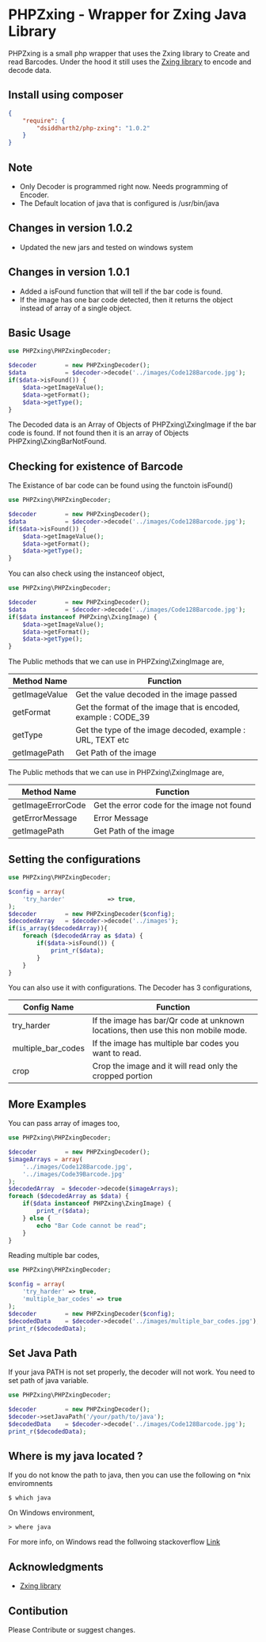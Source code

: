 PHPZxing - Wrapper for Zxing Java Library
===========================================
PHPZxing is a small php wrapper that uses the Zxing library to Create and read Barcodes.
Under the hood it still uses the [Zxing library](https://github.com/zxing/zxing) to encode and decode data.

Install using composer
--------------------

```json
{  
    "require": {
        "dsiddharth2/php-zxing": "1.0.2"
    }  
}
```

Note
--------------------
* Only Decoder is programmed right now. Needs programming of Encoder.
* The Default location of java that is configured is /usr/bin/java

Changes in version 1.0.2
--------------------
* Updated the new jars and tested on windows system

Changes in version 1.0.1
--------------------
* Added a isFound function that will tell if the bar code is found.
* If the image has one bar code detected, then it returns the object instead of array of a single object.

Basic Usage
----------
```php
use PHPZxing\PHPZxingDecoder;

$decoder        = new PHPZxingDecoder();
$data           = $decoder->decode('../images/Code128Barcode.jpg');
if($data->isFound()) {
    $data->getImageValue();
    $data->getFormat();
    $data->getType();        
}
```

The Decoded data is an Array of Objects of PHPZxing\ZxingImage if the bar code is found. If not found then it is an array of Objects PHPZxing\ZxingBarNotFound.

Checking for existence of Barcode
----------
The Existance of bar code can be found using the functoin isFound()

```php
use PHPZxing\PHPZxingDecoder;

$decoder        = new PHPZxingDecoder();
$data           = $decoder->decode('../images/Code128Barcode.jpg');
if($data->isFound()) {
    $data->getImageValue();
    $data->getFormat();
    $data->getType();        
}
```

You can also check using the instanceof object,
```php
use PHPZxing\PHPZxingDecoder;

$decoder        = new PHPZxingDecoder();
$data           = $decoder->decode('../images/Code128Barcode.jpg');
if($data instanceof PHPZxing\ZxingImage) {
    $data->getImageValue();
    $data->getFormat();
    $data->getType();
}
```
The Public methods that we can use in PHPZxing\ZxingImage are,

| Method Name       | Function                                                       |
| -------------     |--------------------------------------------------------------|
| getImageValue     | Get the value decoded in the image passed                      |
| getFormat         | Get the format of the image that is encoded, example : CODE_39 |
| getType           | Get the type of the image decoded, example : URL, TEXT etc     |
| getImagePath      | Get Path of the image                                          |

The Public methods that we can use in PHPZxing\ZxingImage are,

| Method Name           | Function                                                       |
| -------------         |--------------------------------------------------------------|
| getImageErrorCode     | Get the error code for the image not found                     |
| getErrorMessage       | Error Message                                                  |
| getImagePath          | Get Path of the image                                          |


Setting the configurations
----------
```php
use PHPZxing\PHPZxingDecoder;

$config = array(
    'try_harder'            => true,
);
$decoder        = new PHPZxingDecoder($config);
$decodedArray   = $decoder->decode('../images');
if(is_array($decodedArray)){
    foreach ($decodedArray as $data) {
        if($data->isFound()) {
            print_r($data);
        }
    }
}
```

You can also use it with configurations. The Decoder has 3 configurations,

| Config Name           | Function                                                       |
| -------------         |--------------------------------------------------------------|
| try_harder            | If the image has bar/Qr code at unknown locations, then use this non mobile mode. |
| multiple_bar_codes    | If the image has multiple bar codes you want to read. |
| crop                  | Crop the image and it will read only the cropped portion |

More Examples
----------

You can pass array of images too,

```php
use PHPZxing\PHPZxingDecoder;

$decoder        = new PHPZxingDecoder();
$imageArrays = array(
    '../images/Code128Barcode.jpg',
    '../images/Code39Barcode.jpg'
);
$decodedArray  = $decoder->decode($imageArrays);
foreach ($decodedArray as $data) {
    if($data instanceof PHPZxing\ZxingImage) {
        print_r($data);
    } else {
        echo "Bar Code cannot be read";
    }
}
```

Reading multiple bar codes,

```php
use PHPZxing\PHPZxingDecoder;

$config = array(
    'try_harder' => true,
    'multiple_bar_codes' => true
);
$decoder        = new PHPZxingDecoder($config);
$decodedData    = $decoder->decode('../images/multiple_bar_codes.jpg');
print_r($decodedData);
```


Set Java Path
----------
If your java PATH is not set properly, the decoder will not work. You need to set path of java variable.

```php
use PHPZxing\PHPZxingDecoder;

$decoder        = new PHPZxingDecoder();
$decoder->setJavaPath('/your/path/to/java');
$decodedData    = $decoder->decode('../images/Code128Barcode.jpg');
print_r($decodedData);
```

Where is my java located ?
----------
If you do not know the path to java, then you can use the following on *nix enviromnents
```
$ which java
```

On Windows environment,
```
> where java
```

For more info, on Windows read the follwoing stackoverflow [Link](https://stackoverflow.com/questions/304319/is-there-an-equivalent-of-which-on-the-windows-command-line)

## Acknowledgments

* [Zxing library](https://github.com/zxing/zxing)

Contibution
----------
Please Contribute or suggest changes.

